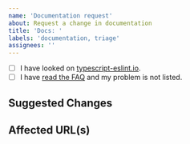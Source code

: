 ```yaml
---
name: 'Documentation request'
about: Request a change in documentation
title: 'Docs: '
labels: 'documentation, triage'
assignees: ''
---
```


<!--
Please don't ignore this template.

If you ignore it, we're just going to respond asking you to fill it out, which wastes everyone's time.
The more relevant information you can include, the faster we can find the issue and fix it without asking you for more info.
-->

- [ ] I have looked on [typescript-eslint.io](https://typescript-eslint.io).
- [ ] I have [read the FAQ](https://github.com/typescript-eslint/typescript-eslint/blob/main/docs/getting-started/linting/FAQ.md) and my problem is not listed.

## Suggested Changes

<!-- What would you like to see happen in the docs? -->

## Affected URL(s)

<!-- Which URL(s) on the website does this CRUD? -->
